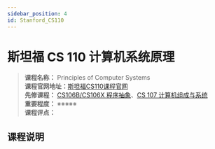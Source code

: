 ```yaml
---
sidebar_position: 4
id: Stanford_CS110
---
```


# 斯坦福 CS 110 计算机系统原理

>**课程名称：** Principles of Computer Systems    
**课程官网地址：**[斯坦福CS110课程官网](http://web.stanford.edu/class/cs110/)  
**先修课程：** [CS106B/CS106X 程序抽象](https://hackway.org/docs/cs/freshman/cpp/cs106b)、[CS 107 计算机组成与系统](https://hackway.org/docs/cs/sophomore/system/cs107)     
**重要程度：** ※※※※※  
**课程评点：** 

## 课程说明



